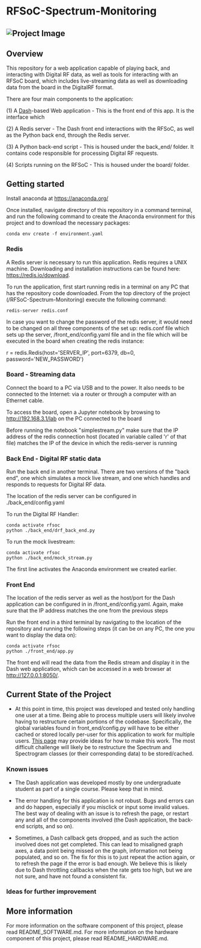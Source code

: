 # RFSoC-Spectrum-Monitoring

![Project Image](https://www.rfsoc-pynq.io/images/01_rfsoc_2x2_t.png)
---


## Overview

This repository for a web application capable of playing back, and interacting with Digital RF data, as well as tools for interacting with an RFSoC board, which includes live-streaming data as well as downloading data from the board in the DigitalRF format. 

There are four main components to the application:

(1) A [Dash](http://dash.plotly.com/)-based Web application - This is the front end of this app. It is the interface which 

(2) A Redis server - The Dash front end interactions with the RFSoC, as well as the Python back end, through the Redis server.

(3) A Python back-end script - This is housed under the back_end/ folder. It contains code responsible for processing Digital RF requests.

(4) Scripts running on the RFSoC - This is housed under the board/ folder.


## Getting started

Install anaconda at https://anaconda.org/


Once installed, navigate directory of this repository in a command terminal, and run the following command to create the Anaconda environment for this project and to download the necessary packages:

```
conda env create -f environment.yaml
```

### Redis

A Redis server is necessary to run this application. Redis requires a UNIX machine. Downloading and installation instructions can be found here: https://redis.io/download.


To run the application, first start running redis in a terminal on any PC that has the repository code downloaded. From the top directory of the project (/RFSoC-Spectrum-Monitoring) execute the following command:
```
redis-server redis.conf
```
In case you want to change the password of the redis server, it would need to be changed on all three components of the set up: redis.conf file which sets up the server, /front_end/config.yaml file and in the file which will be executed in the board when creating the redis instance:

r = redis.Redis(host='SERVER_IP', port=6379, db=0, password='NEW_PASSWORD')

### Board - Streaming data

Connect the board to a PC via USB and to the power. It also needs to be connected to the Internet: via a router or through a computer with an Ethernet cable.

To access the board, open a Jupyter notebook by browsing to http://192.168.3.1/lab on the PC connected to the board

Before running the notebook "simplestream.py" make sure that the IP address of the redis connection host (located in variable called 'r' of that file) matches the IP of the device in which the redis-server is running

### Back End - Digital RF static data

Run the back end in another terminal. There are two versions of the "back end", one which simulates a mock live stream, and one which handles and responds to requests for Digital RF data. 

The location of the redis server can be configured in ./back_end/config.yaml 

To run the Digital RF Handler:
```
conda activate rfsoc
python ./back_end/drf_back_end.py
```

To run the mock livestream:

```
conda activate rfsoc
python ./back_end/mock_stream.py
```

The first line activates the Anaconda environment we created earlier. 

### Front End

The location of the redis server as well as the host/port for the Dash application can be configured in in /front_end/config.yaml. Again, make sure that the IP address matches the one from the previous steps

Run the front end in a third terminal by navigating to the location of the repository and running the following steps (it can be on any PC, the one you want to display the data on):

```
conda activate rfsoc
python ./front_end/app.py
```

The front end will read the data from the Redis stream and display it in the Dash web application, which can be accessed in a web browser at http://127.0.0.1:8050/.




## Current State of the Project

- At this point in time, this project was developed and tested only handling one user at a time. Being able to process multiple users will likely involve having to restructure certain portions of the codebase. Specifically, the global variables found in front_end/config.py will have to be either cached or stored locally per-user for this application to work for multiple users. [This page](https://dash.plotly.com/sharing-data-between-callbacks) may provide ideas for how to make this work. The most difficult challenge will likely be to restructure the Spectrum and Spectrogram classes (or their corresponding data) to be stored/cached. 
 


### Known issues

- The Dash application was developed mostly by one undergraduate student as part of a single course. Please keep that in mind.

- The error handling for this application is not robust. Bugs and errors can and do happen, especially if you misclick or input some invalid values. The best way of dealing with an issue is to refresh the page, or restart any and all of the components involved (the Dash application, the back-end scripts, and so on).

- Sometimes, a Dash callback gets dropped, and as such the action involved does not get completed. This can lead to misaligned graph axes, a data point being missed on the graph, information not being populated, and so on. The fix for this is to just repeat the action again, or to refresh the page if the error is bad enough. We believe this is likely due to Dash throttling callbacks when the rate gets too high, but we are not sure, and have not found a consistent fix. 


### Ideas for further improvement


## More information

For more information on the software component of this project, please read README_SOFTWARE.md. For more information on the hardware component of this project, please read README_HARDWARE.md. 